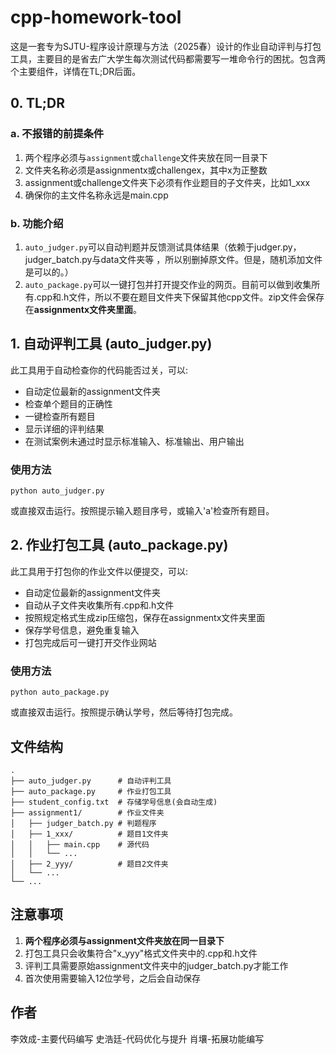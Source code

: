 # cpp-homework-tool

这是一套专为SJTU-程序设计原理与方法（2025春）设计的作业自动评判与打包工具，主要目的是省去广大学生每次测试代码都需要写一堆命令行的困扰。包含两个主要组件，详情在TL;DR后面。

## 0. TL;DR

### a. 不报错的前提条件

1. 两个程序必须与`assignment`或`challenge`文件夹放在同一目录下
2. 文件夹名称必须是assignmentx或challengex，其中x为正整数
3. assignment或challenge文件夹下必须有作业题目的子文件夹，比如1_xxx
4. 确保你的主文件名称永远是main.cpp

### b. 功能介绍

1. `auto_judger.py`可以自动判题并反馈测试具体结果（依赖于judger.py，judger_batch.py与data文件夹等 ，所以别删掉原文件。但是，随机添加文件是可以的。）
2. `auto_package.py`可以一键打包并打开提交作业的网页。目前可以做到收集所有.cpp和.h文件，所以不要在题目文件夹下保留其他cpp文件。zip文件会保存在**assignmentx文件夹里面**。

## 1. 自动评判工具 (auto_judger.py)

此工具用于自动检查你的代码能否过关，可以:

- 自动定位最新的assignment文件夹
- 检查单个题目的正确性
- 一键检查所有题目
- 显示详细的评判结果
- 在测试案例未通过时显示标准输入、标准输出、用户输出

### 使用方法
```
python auto_judger.py
```
或直接双击运行。按照提示输入题目序号，或输入'a'检查所有题目。

## 2. 作业打包工具 (auto_package.py)

此工具用于打包你的作业文件以便提交，可以:

- 自动定位最新的assignment文件夹
- 自动从子文件夹收集所有.cpp和.h文件
- 按照规定格式生成zip压缩包，保存在assignmentx文件夹里面
- 保存学号信息，避免重复输入
- 打包完成后可一键打开交作业网站

### 使用方法
```
python auto_package.py
```
或直接双击运行。按照提示确认学号，然后等待打包完成。

## 文件结构

```
.
├── auto_judger.py      # 自动评判工具
├── auto_package.py     # 作业打包工具
├── student_config.txt  # 存储学号信息(会自动生成)
├── assignment1/        # 作业文件夹
│   ├── judger_batch.py # 判题程序
│   ├── 1_xxx/          # 题目1文件夹
│   │   ├── main.cpp    # 源代码
│   │   └── ...
│   ├── 2_yyy/          # 题目2文件夹
│   └── ...
└── ...
```

## 注意事项

1. **两个程序必须与assignment文件夹放在同一目录下**
2. 打包工具只会收集符合"x_yyy"格式文件夹中的.cpp和.h文件
3. 评判工具需要原始assignment文件夹中的judger_batch.py才能工作
4. 首次使用需要输入12位学号，之后会自动保存

## 作者

李效成-主要代码编写
史浩廷-代码优化与提升
肖壤-拓展功能编写
